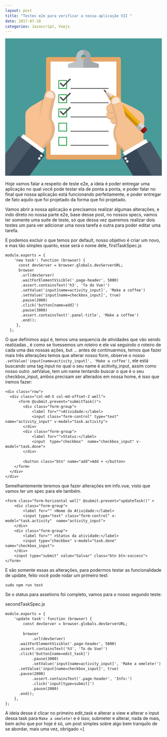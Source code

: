 ```yaml
---
layout: post
title: "Testes e2e para verificar a nossa aplicação VII "
date: 2017-07-18
categories: Javascript, Vuejs
---
```



![checklist](https://github.com/IgorVieira/igorvieira.github.io/blob/master/_images/checklist.jpg?raw=true)


Hoje vamos falar a respeito de teste e2e, a ideia é poder entregar uma aplicação no qual você pode testar ela
de ponta a ponta, e poder falar no final que nossa aplicação está funcionando perfeitamente, e 
poder entregar de fato aquilo que foi projetado da forma que foi projetado.

Vamos abrir a nossa aplicação e precisamos realizar algumas alterações, e indo direto no nossa parte e2e, base
desse post, no nossos specs, vamos ter somente uma suite de teste, só que dessa vez queremos realizar dois testes
um para ver adicionar uma nova tarefa e outra para poder editar uma tarefa.

E podemos excluir o que temos por default, nosso objetivo é criar um novo, e  mas tão simples quanto, esse será 
o nome dele, firstTaskSpec.js

```
module.exports = {
    'new task': function (browser) {
      const devServer = browser.globals.devServerURL;
      browser
       .url(devServer)
       .waitForElementVisible('.page-header', 5000)
       .assert.containsText('h3', 'To do Vue!')
       .setValue('input[name=activity_input]', 'Make a coffee')
       .setValue('input[name=checkbox_input]', true)
       .pause(2000)
       .click('button[name=add]')
       .pause(3000)
       .assert.containsText('.panel-title', 'Make a coffee')
       .end();
     },
  };
```

O que definimos aqui é, temos uma sequencia de atividades que vão sendo realizadas , é como se tivessemos um roteiro
e ele vai seguindo o roteiro de cada uma das nossas ações, but ... antes de continuarmos, temos que fazer mais três alterações
temos que alterar nosso form, observe o nosso  `.setValue('input[name=activity_input]', 'Make a coffee')`, ele está buscando 
uma tag input no qual o seu name é acitivity_input, assim como nosso outro .setValue, tem um name tentando buscar o que é o
seu checkbox_input, ambos precisam ser alterados em nossa home, é isso que iremos fazer:

```
<div class="row">
  <div class="col-md-5 col-md-offset-2 well">
      <form @submit.prevent="submitTask()">
        <div class="form-group">
            <label for="">Atividade:</label>
            <input class="form-control" type="text" name="activity_input" v-model="task.activity">
        </div>
        <div class="form-group">
            <label for="">Status:</label>
            <input  type="checkbox"  name="checkbox_input" v-model="task.done">
        </div>
        
        <button class="btn" name="add">Add + </button>
    </form>
  </div>
</div>
```

Semelhantemente teremos que fazer alterações em info.vue, visto que vamos ter um spec para ele também.


```
<form class="form-horizontal well" @submit.prevent="updateTask()" >
    <div class="form-group">
        <label for="" >Nome da Atividade:</label>
        <input type="text" class="form-control" v-model="task.activity"  name="activity_input">
    </div>
    <div class="form-group">
        <label for="" >Status da atividade:</label>
        <input type="checkbox" v-model="task.done"  name="checkbox_input">
    </div>
    <input type="submit" value="Salvar" class="btn btn-success">
</form>
```

E são somente essas as alterações, para podermos testar as funcionalidade de update, feito você pode rodar um primeiro test:


```
sudo npm run test
``` 

Se o status para assetions foi completo, vamos para o nosso segundo teste:

secondTaskSpec.js


```
module.exports = {
	'update task': function (browser) {
		const devServer = browser.globals.devServerURL;

		browser
			.url(devServer)
      .waitForElementVisible('.page-header', 5000)
      .assert.containsText('h3', 'To do Vue!')
      .click('button[name=edit_task]')
			.pause(3000)
			.setValue('input[name=activity_input]', 'Make a omelete!')
      .setValue('input[name=checkbox_input]', true)
      .pause(2000)
			.assert.containsText('.page-header', 'Info:')
			.click('input[type=submit]')
			.pause(2000)
      .end();
	},
};

```

A ideia desse é clicar no primeiro edit_task  e alterar a view e alterar o input dessa task para `Make a omelete!` e é isso, submeter e alterar, nada de mais, bem acho que por hoje é só, um post simples sobre algo bem tranquilo de se abordar, mais uma vez, obrigado =]